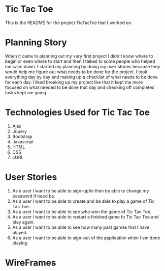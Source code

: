 # Tic Tac Toe

This is the README for the project TicTacToe that I worked on.

# Planning Story

When it came to planning out my very first project I didn't know where to begin or even where to start and then I talked to some people who helped me calm down. I started my planning by doing my user stories because they would help me figure out what needs to be done for the project. I took everything day by day and making up a checklist of what needs to be done for each day. I liked breaking up my project like that it kept me more focused on what needed to be done that day and checking off completed tasks kept me going.


# Technologies Used for Tic Tac Toe

1. Ajax
2. Jquery
3. Bootstrap
4. Javascript
5. HTML
6. CSS
7. cURL

# User Stories

1. As a user I want to be able to sign-up/in then be able to change my password if need be.
2. As a user I want to be able to create and be able to play a game of Tic Tac Toe.
3. As a user I want to be able to see who won the game of Tic Tac Toe.
4. As a user I want to be able to restart a finished game fo Tic Tac Toe and play again.
5. As a user I want to be able to see how many past games that I have played.
6. As a user I want to be able to sign-out of the application when I am done playing.

# WireFrames
